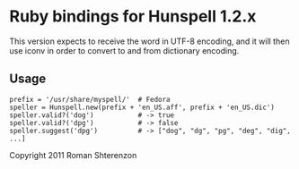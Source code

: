 # Ruby bindings for Hunspell 1.2.x

This version expects to receive the word in UTF-8 encoding, and it will
then use iconv in order to convert to and from dictionary encoding.

## Usage

    prefix = '/usr/share/myspell/'  # Fedora
    speller = Hunspell.new(prefix + 'en_US.aff', prefix + 'en_US.dic')
    speller.valid?('dog')           # -> true
    speller.valid?('dpg')           # -> false
    speller.suggest('dpg')          # -> ["dog", "dg", "pg", "deg", "dig", ...]


Copyright 2011 Roman Shterenzon
